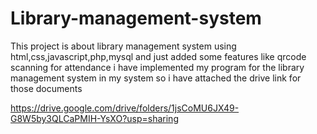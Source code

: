 # Library-management-system
This project is about library management system using html,css,javascript,php,mysql and just added some features like qrcode scanning for attendance
i have implemented my program for the library management system in my system so i have attached the drive link for those documents

https://drive.google.com/drive/folders/1jsCoMU6JX49-G8W5by3QLCaPMIH-YsXO?usp=sharing
